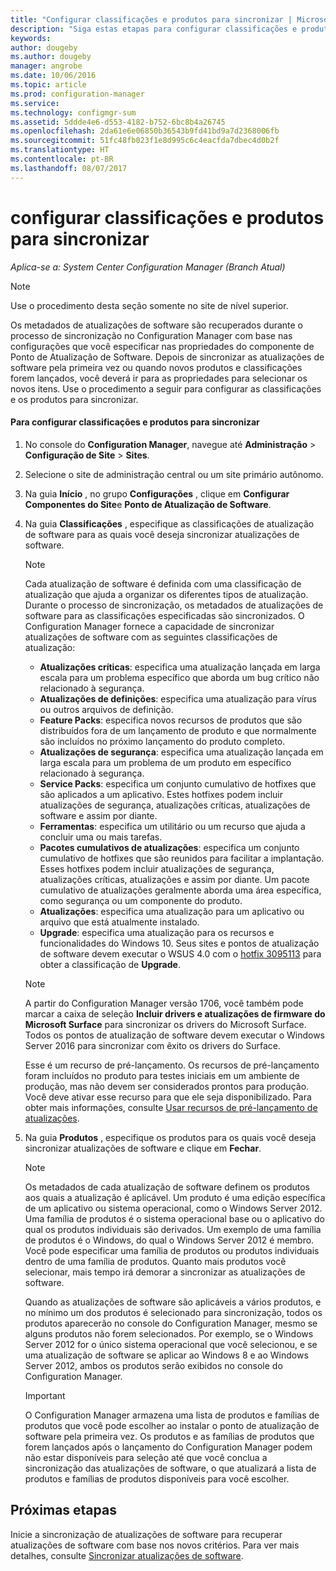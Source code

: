 ```yaml
---
title: "Configurar classificações e produtos para sincronizar | Microsoft Docs"
description: "Siga estas etapas para configurar classificações e produtos para sincronizar no console do Configuration Manager."
keywords: 
author: dougeby
ms.author: dougeby
manager: angrobe
ms.date: 10/06/2016
ms.topic: article
ms.prod: configuration-manager
ms.service: 
ms.technology: configmgr-sum
ms.assetid: 5ddde4e6-d553-4182-b752-6bc8b4a26745
ms.openlocfilehash: 2da61e6e06850b36543b9fd41bd9a7d2368006fb
ms.sourcegitcommit: 51fc48fb023f1e8d995c6c4eacfda7dbec4d0b2f
ms.translationtype: HT
ms.contentlocale: pt-BR
ms.lasthandoff: 08/07/2017
---
```

#  <a name="configure-classifications-and-products-to-synchronize"></a>configurar classificações e produtos para sincronizar  

*Aplica-se a: System Center Configuration Manager (Branch Atual)*


> [!NOTE]  
>  Use o procedimento desta seção somente no site de nível superior.  

 Os metadados de atualizações de software são recuperados durante o processo de sincronização no Configuration Manager com base nas configurações que você especificar nas propriedades do componente de Ponto de Atualização de Software. Depois de sincronizar as atualizações de software pela primeira vez ou quando novos produtos e classificações forem lançados, você deverá ir para as propriedades para selecionar os novos itens. Use o procedimento a seguir para configurar as classificações e os produtos para sincronizar.  

#### <a name="to-configure-classifications-and-products-to-synchronize"></a>Para configurar classificações e produtos para sincronizar  

1.  No console do **Configuration Manager**, navegue até **Administração** > **Configuração de Site** > **Sites**.

2. Selecione o site de administração central ou um site primário autônomo.  

3.  Na guia **Início** , no grupo **Configurações** , clique em **Configurar Componentes do Site**e **Ponto de Atualização de Software**.

4.  Na guia **Classificações** , especifique as classificações de atualização de software para as quais você deseja sincronizar atualizações de software.  

    > [!NOTE]  
    >  Cada atualização de software é definida com uma classificação de atualização que ajuda a organizar os diferentes tipos de atualização. Durante o processo de sincronização, os metadados de atualizações de software para as classificações especificadas são sincronizados. O Configuration Manager fornece a capacidade de sincronizar atualizações de software com as seguintes classificações de atualização:  
    >   
    > - **Atualizações críticas**: especifica uma atualização lançada em larga escala para um problema específico que aborda um bug crítico não relacionado à segurança.  
    > - **Atualizações de definições**: especifica uma atualização para vírus ou outros arquivos de definição.  
    > - **Feature Packs**: especifica novos recursos de produtos que são distribuídos fora de um lançamento de produto e que normalmente são incluídos no próximo lançamento do produto completo.  
    > - **Atualizações de segurança**: especifica uma atualização lançada em larga escala para um problema de um produto em específico relacionado à segurança.  
    > - **Service Packs**: especifica um conjunto cumulativo de hotfixes que são aplicados a um aplicativo. Estes hotfixes podem incluir atualizações de segurança, atualizações críticas, atualizações de software e assim por diante.  
    > - **Ferramentas**: especifica um utilitário ou um recurso que ajuda a concluir uma ou mais tarefas.  
    > - **Pacotes cumulativos de atualizações**: especifica um conjunto cumulativo de hotfixes que são reunidos para facilitar a implantação. Esses hotfixes podem incluir atualizações de segurança, atualizações críticas, atualizações e assim por diante. Um pacote cumulativo de atualizações geralmente aborda uma área específica, como segurança ou um componente do produto.  
    > - **Atualizações**: especifica uma atualização para um aplicativo ou arquivo que está atualmente instalado.  
    > - **Upgrade**: especifica uma atualização para os recursos e funcionalidades do Windows 10. Seus sites e pontos de atualização de software devem executar o WSUS 4.0 com o [hotfix 3095113](https://support.microsoft.com/kb/3095113) para obter a classificação de **Upgrade**.    
    >       

    > [!NOTE]    
    > A partir do Configuration Manager versão 1706, você também pode marcar a caixa de seleção **Incluir drivers e atualizações de firmware do Microsoft Surface** para sincronizar os drivers do Microsoft Surface. Todos os pontos de atualização de software devem executar o Windows Server 2016 para sincronizar com êxito os drivers do Surface.     
    >    
    > Esse é um recurso de pré-lançamento. Os recursos de pré-lançamento foram incluídos no produto para testes iniciais em um ambiente de produção, mas não devem ser considerados prontos para produção. Você deve ativar esse recurso para que ele seja disponibilizado. Para obter mais informações, consulte [Usar recursos de pré-lançamento de atualizações](https://docs.microsoft.com/sccm/core/servers/manage/install-in-console-updates#bkmk_prerelease).

5.  Na guia **Produtos** , especifique os produtos para os quais você deseja sincronizar atualizações de software e clique em **Fechar**.  

    > [!NOTE]  
    >  Os metadados de cada atualização de software definem os produtos aos quais a atualização é aplicável. Um produto é uma edição específica de um aplicativo ou sistema operacional, como o Windows Server 2012. Uma família de produtos é o sistema operacional base ou o aplicativo do qual os produtos individuais são derivados. Um exemplo de uma família de produtos é o Windows, do qual o Windows Server 2012 é membro. Você pode especificar uma família de produtos ou produtos individuais dentro de uma família de produtos. Quanto mais produtos você selecionar, mais tempo irá demorar a sincronizar as atualizações de software.  
    >   
    >  Quando as atualizações de software são aplicáveis a vários produtos, e no mínimo um dos produtos é selecionado para sincronização, todos os produtos aparecerão no console do Configuration Manager, mesmo se alguns produtos não forem selecionados. Por exemplo, se o Windows Server 2012 for o único sistema operacional que você selecionou, e se uma atualização de software se aplicar ao Windows 8 e ao Windows Server 2012, ambos os produtos serão exibidos no console do Configuration Manager.  

    > [!IMPORTANT]  
    >  O Configuration Manager armazena uma lista de produtos e famílias de produtos que você pode escolher ao instalar o ponto de atualização de software pela primeira vez. Os produtos e as famílias de produtos que forem lançados após o lançamento do Configuration Manager podem não estar disponíveis para seleção até que você conclua a sincronização das atualizações de software, o que atualizará a lista de produtos e famílias de produtos disponíveis para você escolher.  

## <a name="next-steps"></a>Próximas etapas
Inicie a sincronização de atualizações de software para recuperar atualizações de software com base nos novos critérios. Para ver mais detalhes, consulte [Sincronizar atualizações de software](synchronize-software-updates.md).
